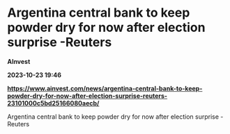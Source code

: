 # Argentina central bank to keep powder dry for now after election surprise -Reuters
**AInvest**

**2023-10-23 19:46**

**https://www.ainvest.com/news/argentina-central-bank-to-keep-powder-dry-for-now-after-election-surprise-reuters-23101000c5bd25166080aecb/**

Argentina central bank to keep powder dry for now after election surprise -Reuters